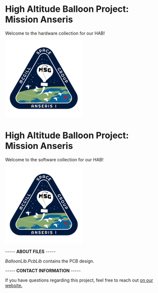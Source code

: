 # High Altitude Balloon Project: Mission Anseris

Welcome to the hardware collection for our HAB! 

<p align="left">
  <img width="250" height="250" src="https://github.com/mcgillspace/balloon_project_swv1/blob/master/Anseris_1_logo.png">
</p>

# High Altitude Balloon Project: Mission Anseris

Welcome to the software collection for our HAB! 

<p align="left">
  <img width="250" height="250" src="https://github.com/mcgillspace/balloon_project_swv1/blob/master/Anseris_1_logo.png">
</p>

----- **ABOUT FILES** -----

*BalloonLib.PcbLib* contains the PCB design.


----- **CONTACT INFORMATION** -----

If you have questions regarding this project, feel free to reach out [on our website.](https://www.mcgillspace.com/#!/contact)

